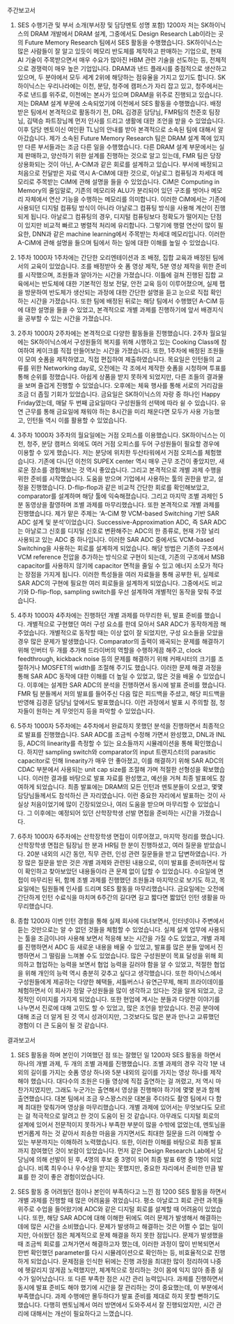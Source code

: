 주간보고서
1. SES 수행기관 및 부서 소개(부서장 및 담당멘토 성명 포함) 1200자
저는 SK하이닉스의 DRAM 개발에서 DRAM 설계, 그중에서도 Design Research Lab이라는 곳의 Future Memory Research 팀에서 SES 활동을 수행했습니다. SK하이닉스는 많은 사람들이 잘 알고 있듯이 메모리 반도체를 제작하고 판매하는 기업으로, 현재 AI 기술이 주목받으면서 매우 수요가 많아진 HBM 관련 기술을 선도하는 등, 전체적으로 경쟁력이 매우 높은 기업입니다. DRAM과 낸드 플래시를 중점적으로 생산하고 있으며, 두 분야에서 모두 세계 2위에 해당하는 점유율을 가지고 있기도 합니다. SK하이닉스는 우리나라에는 이천, 분당, 청주에 캠퍼스가 자리 잡고 있고, 청주에서는 주로 낸드를 위주로, 이천에는 본사가 있으며 DRAM을 위주로 진행되고 있습니다. 저는 DRAM 설계 부문에 소속되었기에 이천에서 SES 활동을 수행했습니다.
배정받은 팀에서 본격적으로 활동하기 전, DRL 김경훈 담당님, FMR팀의 천준호 팀장님, 김택승 파트장님께 먼저 인사를 드리고 생활에 대한 조언을 받을 수 있었습니다. 이후 담당 멘토이신 여인환 TL님의 안내를 받아 본격적으로 소속된 팀에 대해서 알아갔습니다. 제가 소속된 Future Memory Research 팀은 DRAM 설계 쪽에 있지만 다른 부서들과는 조금 다른 일을 수행했습니다. 다른 DRAM 설계 부문에서는 실제 판매하고, 양산하기 위한 설계를 진행하는 것으로 알고 있는데, FMR 팀은 당장 상용화되는 것이 아닌, A-CiM과 같은 회로를 설계하고 있습니다. 부서에 배정되고 처음으로 전달받은 자료 역시 A-CiM에 대한 것으로, 아날로그 컴퓨팅과 차세대 메모리로 주목받는 CiM에 관해 설명을 들을 수 있었습니다.
CiM은 Computing in Memory의 줄임말로, 기존의 메모리와 ALU가 분리되어 있던 구조를 벗어나 메모리 자체에서 연산 기능을 수행하는 메모리를 의미합니다. 이러한 CiM에서는 기존에 사용되던 디지털 컴퓨팅 방식이 아니라 아날로그 컴퓨팅 방식을 사용해 계산이 진행되게 됩니다. 아날로그 컴퓨팅의 경우, 디지털 컴퓨팅보다 정확도가 떨어지는 단점이 있지만 비교적 빠르고 병렬적 처리에 유리합니다. 그렇기에 행렬 연산이 많이 필요한, DNN과 같은 machine learning에서 주목받는 차세대 메모리입니다. 이러한 A-CiM에 관해 설명을 들으며 팀에서 하는 일에 대한 이해를 높일 수 있었습니다.

2. 1주차 1000자
1주차에는 간단한 오리엔테이션과 조 배정, 집합 교육과 배정된 팀에서의 교육이 있었습니다. 조를 배정받아 숏 폼 영상 제작, 5분 영상 제작을 위한 준비를 시작했으며, 조원들과 알아가는 시간을 가졌습니다. 이틀에 걸쳐 진행된 집합 교육에서는 반도체에 대한 기본적인 정보 전달, 안전 교육 등이 이루어졌으며, 실제 팹을 방문하여 반도체가 생산되는 과정에 대한 간단한 설명을 듣고 눈으로 직접 확인하는 시간을 가졌습니다. 또한 팀에 배정된 뒤로는 해당 팀에서 수행했던 A-CiM 등에 대한 설명을 들을 수 있었고, 본격적으로 개별 과제를 진행하기에 앞서 배경지식을 공부할 수 있는 시간을 가졌습니다.

3. 2주차 1000자
2주차에는 본격적으로 다양한 활동들을 진행했습니다. 2주차 월요일에는 SK하이닉스에서 구성원들의 복지를 위해 시행하고 있는 Cooking Class에 참여하여 케이크를 직접 만들어보는 시간을 가졌습니다. 또한, 1주차에 배정된 조원들이 모여 숏폼을 제작하였고, 직접 편집하여 제출하였습니다. 목요일은 인턴들의 교류를 위한 Networking day로, 오전에는 각 조에서 제작한 숏폼을 시청하며 투표를 통해 순위를 정했습니다. 아쉽게 상품을 받지 못하게 되었지만, 다른 조들의 결과물을 보며 즐겁게 진행할 수 있었습니다. 오후에는 체육 행사를 통해 서로의 거리감을 조금 더 좁힐 기회가 있었습니다. 금요일은 SK하이닉스의 자랑 중 하나인 Happy Friday였는데, 매달 두 번째 금요일마다 구성원들의 선택에 따라 쉴 수 있습니다. 유연 근무를 통해 금요일에 채워야 하는 8시간을 미리 채운다면 모두가 사용 가능했고, 인턴들 역시 이를 활용할 수 있었습니다.

4. 3주차 1000자
3주차의 월요일에는 거점 오피스를 이용했습니다. SK하이닉스는 이천, 청주, 분당 캠퍼스 외에도 여러 거점 오피스를 두어 구성원들이 필요할 경우에 이용할 수 있게 했습니다. 저는 분당에 위치한 두산타워에서 거점 오피스를 체험했습니다. 기존에 다니던 이천의 SUPEX center 역시 매우 근무 조건이 좋았지만, 새로운 장소를 경험해보는 것 역시 좋았습니다. 그리고 본격적으로 개별 과제 수행을 위한 준비를 시작했습니다. 도움을 받으며 기업에서 사용하는 툴의 권한을 받고, 설정을 진행했습니다. D-flip-flop과 같은 비교적 간단한 회로를 확인해보았고, comparator를 설계하며 해당 툴에 익숙해졌습니다. 그리고 마지막 조별 과제인 5분 동영상을 촬영하며 조별 과제를 마무리했습니다. 또한 본격적으로 개별 과제를 진행했습니다.
제가 맡은 주제는 ‘A-CiM 향 VCM-based Switching 기반 SAR ADC 설계 및 분석’이었습니다. Successive-Approximation ADC, 즉 SAR ADC는 아날로그 신호를 디지털 신호로 변환해주는 ADC의 한 종류로, 현재 가장 널리 사용되고 있는 ADC 중 하나입니다. 이러한 SAR ADC 중에서도 VCM-based Switching을 사용하는 회로를 설계하게 되었습니다. 해당 방법은 기존의 구조에서 VCM reference 전압을 추가하는 방식으로 구현이 되는데, 기존의 구조에서 MSB capacitor를 사용하지 않기에 capacitor 면적을 줄일 수 있고 에너지 소모가 적다는 장점을 가지게 됩니다. 이러한 특성들을 여러 자료들을 통해 공부한 뒤, 실제로 SAR ADC의 구현에 필요한 여러 회로들을 설계하게 되었습니다. 그중에서도 비교기와 D-flip-flop, sampling switch를 우선 설계하여 개별적인 동작을 맞춰 주었습니다.

5. 4주차 1000자
4주차에는 진행하던 개별 과제를 마무리한 뒤, 발표 준비를 했습니다. 개별적으로 구현했던 여러 구성 요소를 한데 모아서 SAR ADC가 동작하게끔 해주었습니다. 개별적으로 동작할 때는 이상 없이 잘 되었지만, 구성 요소들을 모았을 경우 많은 문제가 발생했습니다. Comparator의 출력이 왜곡되는 문제를 해결하기 위해 인버터 두 개를 추가해 드라이버의 역할을 수행하게끔 해주고, clock feedthrough, kickback noise 등의 문제를 해결하기 위해 커패시터의 크기를 조절하거나 MOSFET의 width를 조절해 주기도 했습니다. 이러한 문제 해결 과정을 통해 SAR ADC 동작에 대한 이해를 더 높일 수 있었고, 많은 것을 배울 수 있었습니다. 이후에는 설계한 SAR ADC의 분석을 진행하면서 동시에 발표 준비를 했습니다. FMR 팀 분들께서 저의 발표를 들어주신 다음 많은 피드백을 주셨고, 해당 피드백을 반영해 김경훈 담당님 앞에서도 발표했습니다. 이런 과정에서 발표 시 주의할 점, 청자들이 원하는 게 무엇인지 등을 파악할 수 있었습니다.

6. 5주차 1000자
5주차에는 4주차에서 완료하지 못했던 분석을 진행하면서 최종적으로 발표를 진행했습니다. SAR ADC를 조금씩 수정해 가면서 완성했고, DNL과 INL 등, ADC의 linearity를 측정할 수 있는 요소들까지 시뮬레이션을 통해 확인했습니다. 하지만 sampling switch와 comparator의 input 트랜지스터의 parasitic capacitor로 인해 linearity가 매우 안 좋아졌고, 이를 해결하기 위해 SAR ADC의 CDAC 부분에서 사용되는 unit cap size를 조절해 가며 적절한 선형성을 확보했습니다.
이러한 결과를 바탕으로 발표 자료를 완성했고, 예선을 거쳐 최종 발표에도 참여하게 되었습니다. 최종 발표에는 DRAM의 모든 인턴과 멘토분들이 오셨고, 몇몇 담당님들께서도 참석하신 큰 자리였습니다. 이런 중요한 자리에서 발표하는 것이 사실상 처음이었기에 많이 긴장되었으나, 여러 도움을 받으며 마무리할 수 있었습니다. 그 이후에는 예정되어 있던 산학장학생 선발 면접을 준비하는 시간을 가졌습니다.

7. 6주차 1000자
6주차에는 산학장학생 면접이 이루어졌고, 마지막 정리를 했습니다. 산학장학생 면접은 팀장님 한 분과 HR팀 한 분이 진행하셨고, 여러 질문을 받았습니다. 20분 내외의 시간 동안, 직무 관련, 인성 관련 질문들을 받고 답변하였습니다. 가장 많은 질문을 받은 것은 개별 과제와 관련된 내용으로, 이미 발표를 준비하면서 많이 확인하고 찾아보았던 내용들이라 큰 문제 없이 답할 수 있었습니다. 수요일에 면접이 마무리된 뒤, 함께 조별 과제를 진행했던 조원들과 마지막으로 보기도 하고, 목요일에는 팀원들께 인사를 드리며 SES 활동을 마무리했습니다.
금요일에는 오전에 간단하게 인턴 수료식을 마치며 6주간의 길다면 길고 짧다면 짧았던 인턴 생활을 마무리했습니다.

8. 종합 1200자
이번 인턴 경험을 통해 실제 회사에 다녀보면서, 인터넷이나 주변에서 듣는 것만으로는 알 수 없던 것들을 체험할 수 있었습니다. 실제 설계 업무에 사용되는 툴을 조금이나마 사용해 보면서 적응해 보는 시간을 가질 수도 있었고, 개별 과제를 진행하면서 ADC 등 새로운 내용을 배울 수 있었고, 발표를 많은 분들 앞에서 진행하면서 그 떨림을 느껴볼 수도 있었습니다. 많은 구성원분이 목표 달성을 위해 회의하고 협업하는 능력을 보면서 협업 능력을 길러야 함을 알 수 있었고, 적절한 협업을 위해 개인의 능력 역시 충분히 갖추고 싶다고 생각했습니다.
또한 하이닉스에서 구성원들에게 제공하는 다양한 혜택들, 셔틀버스나 유연근무제, 해피 프라이데이를 체험하면서 이 회사가 정말 구성원들을 많이 생각하고 있다는 것을 알게 되었고, 긍정적인 이미지를 가지게 되었습니다. 또한 현업에 계시는 분들과 다양한 이야기를 나누면서 진로에 대해 고민도 할 수 있었고, 많은 조언을 받았습니다. 전공 분야에 대해 조금 더 알게 된 것 역시 성과이지만, 그것보다도 많은 분과 만나고 교류했던 경험이 더 큰 도움이 될 것 같습니다.

결과보고서
1. SES 활동을 하며 본인이 기여했던 점 또는 잘했던 일 1200자
SES 활동을 하면서 하나의 개별 과제, 두 개의 조별 과제를 진행했습니다. 조별 과제의 경우 각각 1분 내외의 길이를 가지는 숏폼 영상 하나와 5분 내외의 길이를 가지는 영상 하나를 제작해야 했습니다. 대다수의 조원은 다들 영상에 직접 출연하는 걸 꺼렸고, 저 역시 마찬가지였지만, 그래도 누군가는 출연해서 영상을 진행해야 하기에 몇몇 분과 함께 출연했습니다. 대본 팀에서 조금 우스꽝스러운 대본을 주더라도 촬영 팀에서 다 함께 최대한 맞춰가며 영상을 마무리했습니다.
개별 과제에 있어서는 무엇보다도 모르는 걸 적극적으로 알려고 한 것이 도움이 된 것 같습니다. 아무래도 디지털 회로의 설계에 있어서 전문적이지 못하거나 부족한 부분이 많을 수밖에 없었는데, 멘토님을 번거롭게 하는 것 같아서 죄송한 마음을 가지면서도 최대한 질문을 드려 이해할 수 있는 부분까지는 이해하려 노력했습니다. 또한, 이러한 이해를 바탕으로 최종 발표까지 참여했던 것이 보람이 있었습니다. 먼저 같은 Design Research Lab에서 담당님에 의해 선발이 된 후, 4명의 후보 중 3명이 되어 최종 발표 6명 중 1명이 되었습니다. 비록 최우수나 우수상을 받지는 못했지만, 중요한 자리에서 준비한 만큼 발표를 한 것이 좋은 경험이었습니다.

2. SES 활동 중 어려웠던 점이나 본인이 부족하다고 느낀 점 1200
SES 활동을 하면서 개별 과제를 진행할 때 많은 어려움을 겪었습니다. 평소 아날로그 회로 관련 과목들 위주로 수업을 들어왔기에 ADC와 같은 디지털 회로를 설계할 때 어려움이 있었습니다. 또한, 해당 SAR ADC에 대해 이해한 뒤에도 여러 문제가 발생해서 해결하는 데에 많은 시간을 소비했습니다. 문제가 발생하고 해결하는 것은 어쩔 수 없는 일이지만, 아쉬웠던 점은 체계적으로 문제 해결을 하지 못한 점입니다. 문제가 발생했을 때 조금씩 회로를 고쳐가면서 해결하고자 했는데, 이러한 과정이 많이 반복되면서 한번 확인했던 parameter를 다시 시뮬레이션으로 확인하는 등, 비효율적으로 진행하게 되었습니다. 문제점을 인식한 뒤에는 진행 과정을 최대한 많이 정리하여 나중에 헷갈리지 않게끔 노력했지만, 체계적으로 정리하는 것이 몸에 익지 않아 종종 실수가 일어났습니다.
또 다른 부족한 점은 시간 관리 능력입니다. 과제를 진행하면서 동시에 발표 준비도 해야 했기에 시간을 잘 관리하는 것이 중요했는데, 이 부분에서 부족했습니다. 과제 수행에만 몰두하다가 발표 준비를 제대로 하지 못할 뻔하기도 했습니다. 다행히 멘토님께서 여러 방면에서 도와주셔서 잘 진행되었지만, 시간 관리에 대해서는 개선이 필요하다고 느꼈습니다.

